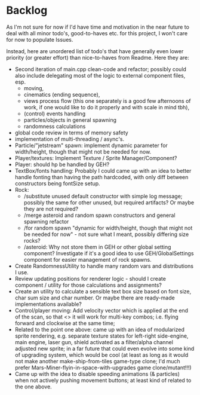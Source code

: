 # Backlog

As I'm not sure for now if I'd have time and motivation in the near future to deal with all minor todo's, good-to-haves etc. for this project, I won't care for now to populate Issues. 

Instead, here are unordered list of todo's that have generally even lower priority (or greater effort) than nice-to-haves from Readme. Here they are:
- Second iteration of main.cpp clean-code and refactor; possibly could also include delegating most of the logic to external component files, esp. 
  - moving, 
  - cinematics (ending sequence), 
  - views process flow (this one separately is a good few afternoons of work, if one would like to do it properly and with scale in mind tbh),
  - (control) events handling
  - particles/objects in general spawning
  - randomness calculations
- global code review in terms of memory safety
- implementation of multi-threading / async's.
- Particle/"jetstream" spawn: implement dynamic parameter for width/height, though that might not be needed for now.
- Player/textures: Implement Texture / Sprite Manager/Component?
- Player: should hp be handled by GEH?
- TextBox/fonts handling: Probably I could came up with an idea to better handle fonting than having the path hardcoded, with only diff between constructors being fontSize setup.
- Rock:
  - /substitute unused default constructor with simple log message; possibly the same for other unused, but required artifacts? Or maybe they are not required?
  - /merge asteroid and random spawn constructors and general spawning refactor
  - /for random spawn "dynamic for width/height, though that might not be needed for now" - not sure what I meant, possibly differing size rocks?
  - /asteroid: Why not store them in GEH or other global setting component? Investigate if it's a good idea to use GEH/GlobalSettings component for easier management of rock spawns.
- Create RandomnessUtility to handle many random vars and distributions I use.
- Review updating positions for renderer logic - should I create component / utility for those calculations and assignments?
- Create an utility to calculate a sensible text box size based on font size, char sum size and char number. Or maybe there are ready-made implementations available?
- Control/player moving: Add velocity vector which is applied at the end of the scan, so that <<possibly>> it will work for multi-key combos; i.e. flying forward and clockwise at the same time;
- Related to the point one above: came up with an idea of modularized sprite rendering, e.g. separate texture states for left-right side-engine, main engine, laser gun, shield activated as a filter/alpha channel adjusted new sprite; in a far future that could even evolve into some kind of upgrading system, which would be cool (at least as long as it would not make another make-ship-from-tiles game-type clone; I'd much prefer Mars-Miner-flyin-in-space-with-upgrades game clone/mutant!!!)
- Came up with the idea to disable speeding animations (& particles) when not actively pushing movement buttons; at least kind of related to the one above.
